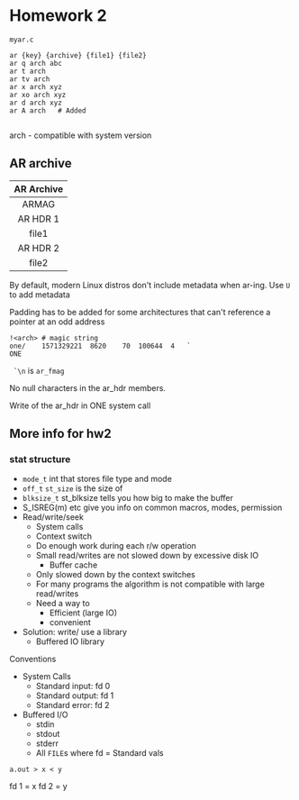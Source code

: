# Homework 2

`myar.c`

```
ar {key} {archive} {file1} {file2}
ar q arch abc
ar t arch
ar tv arch
ar x arch xyz
ar xo arch xyz
ar d arch xyz
ar A arch   # Added


```

arch - compatible with system version


## AR archive

|AR Archive|
|:---:|
| ARMAG |
| AR HDR 1 |
| file1 |
| AR HDR 2 |
| file2 |

By default, modern Linux distros don't include metadata when ar-ing. Use `U` to add metadata

Padding has to be added for some architectures that can't reference a pointer at an odd address

```
!<arch> # magic string
one/    1571329221  8620    70  100644  4   `
ONE
```

`` `\n`` is `ar_fmag`

No null characters in the ar_hdr members.

Write of the ar_hdr in ONE system call

## More info for hw2

### stat structure
* `mode_t` int that stores file type and mode
* `off_t` `st_size` is the size of
* `blksize_t` st_blksize tells you how big to make the buffer
* S_ISREG(m) etc give you info on common macros, modes, permission
* Read/write/seek
  * System calls
  * Context switch
  * Do enough work during each r/w operation
  * Small read/writes are not slowed down by excessive disk IO
    * Buffer cache
  * Only slowed down by the context switches
  * For many programs the algorithm is not compatible with large read/writes
  * Need a way to
    * Efficient (large IO)
    * convenient
* Solution: write/ use a library
  * Buffered IO library

Conventions
* System Calls
  * Standard input: fd 0
  * Standard output: fd 1
  * Standard error: fd 2
* Buffered I/O
  * stdin
  * stdout
  * stderr
  * All `FILE`s where fd = Standard vals

```
a.out > x < y
```
fd 1 = x
fd 2 = y